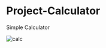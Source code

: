 # Project-Calculator
Simple Calculator

![calc](https://user-images.githubusercontent.com/99421433/165588851-d8a3b2b8-609b-4021-9a55-b1bf3882205b.png)
